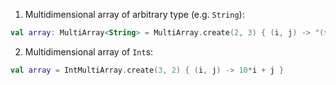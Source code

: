 1. Multidimensional array of arbitrary type (e.g. `String`):
```kotlin
val array: MultiArray<String> = MultiArray.create(2, 3) { (i, j) -> "($i,$j)" }
```

2. Multidimensional array of `Int`s:
```kotlin
val array = IntMultiArray.create(3, 2) { (i, j) -> 10*i + j }
```
